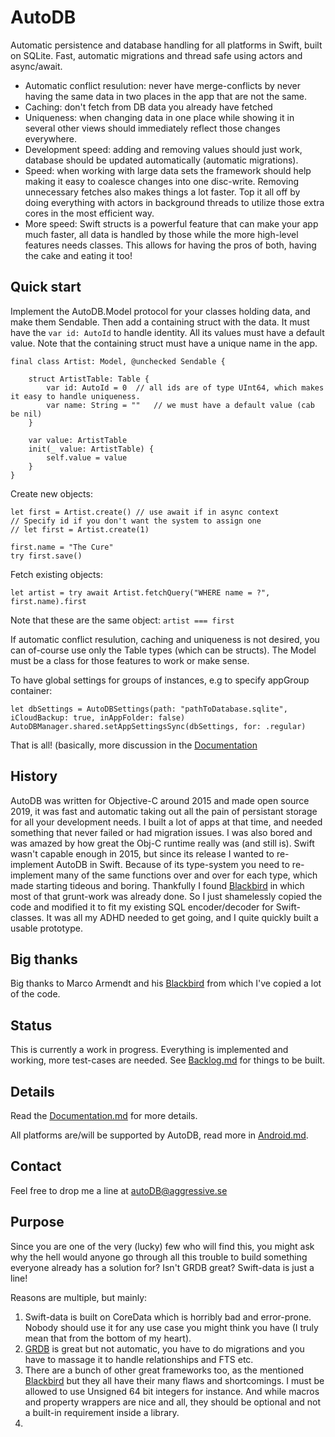 # AutoDB

Automatic persistence and database handling for all platforms in Swift, built on SQLite. Fast, automatic migrations and thread safe using actors and async/await.

* Automatic conflict resulution: never have merge-conflicts by never having the same data in two places in the app that are not the same.
* Caching: don't fetch from DB data you already have fetched
* Uniqueness: when changing data in one place while showing it in several other views should immediately reflect those changes everywhere.
* Development speed: adding and removing values should just work, database should be updated automatically (automatic migrations).
* Speed: when working with large data sets the framework should help making it easy to coalesce changes into one disc-write. Removing unnecessary fetches also makes things a lot faster. Top it all off by doing everything with actors in background threads to utilize those extra cores in the most efficient way.
* More speed: Swift structs is a powerful feature that can make your app much faster, all data is handled by those while the more high-level features needs classes. This allows for having the pros of both, having the cake and eating it too!     

## Quick start

Implement the AutoDB.Model protocol for your classes holding data, and make them Sendable. Then add a containing struct with the data. It must have the `var id: AutoId` to handle identity. All its values must have a default value.
Note that the containing struct must have a unique name in the app.

```
final class Artist: Model, @unchecked Sendable {
	
	struct ArtistTable: Table {
		var id: AutoId = 0	// all ids are of type UInt64, which makes it easy to handle uniqueness.
		var name: String = ""	// we must have a default value (cab be nil)
	}
	
	var value: ArtistTable
	init(_ value: ArtistTable) {
		self.value = value
	}
}
```

Create new objects:
``` 
let first = Artist.create() // use await if in async context
// Specify id if you don't want the system to assign one 
// let first = Artist.create(1)

first.name = "The Cure"
try first.save()
```

Fetch existing objects:
```
let artist = try await Artist.fetchQuery("WHERE name = ?", first.name).first
```
Note that these are the same object: `artist === first`

If automatic conflict resulution, caching and uniqueness is not desired, you can of-course use only the Table types (which can be structs). The Model must be a class for those features to work or make sense.

To have global settings for groups of instances, e.g to specify appGroup container:

```
let dbSettings = AutoDBSettings(path: "pathToDatabase.sqlite", iCloudBackup: true, inAppFolder: false)
AutoDBManager.shared.setAppSettingsSync(dbSettings, for: .regular)  
```

That is all! (basically, more discussion in the [Documentation](Documentation/Documentation.md)

## History

AutoDB was written for Objective-C around 2015 and made open source 2019, it was fast and automatic taking out all the pain of persistant storage for all your development needs. I built a lot of apps at that time, and needed something that never failed or had migration issues. I was also bored and was amazed by how great the Obj-C runtime really was (and still is). Swift wasn't capable enough in 2015, but since its release I wanted to re-implement AutoDB in Swift. Because of its type-system you need to re-implement many of the same functions over and over for each type, which made starting tideous and boring. Thankfully I found [Blackbird](https://github.com/marcoarment/Blackbird) in which most of that grunt-work was already done. So I just shamelessly copied the code and modified it to fit my existing SQL encoder/decoder for Swift-classes. It was all my ADHD needed to get going, and I quite quickly built a usable prototype.  


## Big thanks

Big thanks to Marco Armendt and his [Blackbird](https://github.com/marcoarment/Blackbird) from which I've copied a lot of the code.

## Status

This is currently a work in progress. Everything is implemented and working, more test-cases are needed. See [Backlog.md](Documentation/Backlog.md) for things to be built.

## Details

Read the [Documentation.md](Documentation/Documentation.md) for more details.

All platforms are/will be supported by AutoDB, read more in [Android.md](Documentation/Android.md).

## Contact

Feel free to drop me a line at [autoDB@aggressive.se](mailto:autoDB@aggressive.se)


## Purpose

Since you are one of the very (lucky) few who will find this, you might ask why the hell would anyone go through all this trouble to build something everyone already has a solution for? Isn't GRDB great? Swift-data is just a line!

Reasons are multiple, but mainly:

1. Swift-data is built on CoreData which is horribly bad and error-prone. Nobody should use it for any use case you might think you have (I truly mean that from the bottom of my heart).
2. [GRDB](https://github.com/groue/GRDB.swift) is great but not automatic, you have to do migrations and you have to massage it to handle relationships and FTS etc.
3. There are a bunch of other great frameworks too, as the mentioned [Blackbird](https://github.com/marcoarment/Blackbird) but they all have their many flaws and shortcomings. I must be allowed to use Unsigned 64 bit integers for instance. And while macros and property wrappers are nice and all, they should be optional and not a built-in requirement inside a library.
4. 

